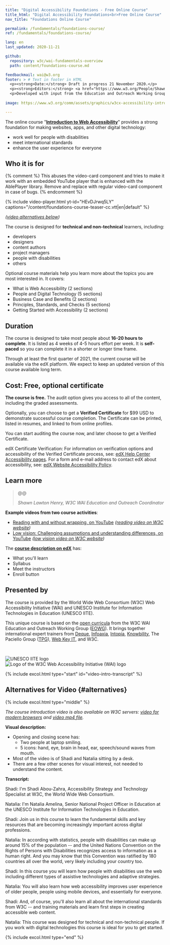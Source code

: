 ```yaml
---
title: "Digital Accessibility Foundations - Free Online Course"
title_html: "Digital Accessibility Foundations<br>Free Online Course"
nav_title: "Foundations Online Course"

permalink: /fundamentals/foundations-course/
ref: /fundamentals/foundations-course/

lang: en
last_updated: 2020-11-21

github:
  repository: w3c/wai-fundamentals-overview
  path: content/foundations-course.md

feedbackmail: wai@w3.org
footer: > # Text in footer in HTML
  <p><strong>Date:</strong> Draft in progress 21 November 2020.</p>
  <p><strong>Editors:</strong> <a href="https://www.w3.org/People/Shawn/">Shawn Lawton Henry</a> and <a href="https://www.w3.org/People/shadi/">Shadi Abou-Zahra</a>.</p>
  <p>Developed with input from the Education and Outreach Working Group (<a href="http://www.w3.org/WAI/EO/">EOWG</a>).</p>
  
image: https://www.w3.org/comm/assets/graphics/w3cx-accessibility-intro-twitter-only.png

---
```


The online course "**[Introduction to Web Accessibility](https://www.edx.org/course/web-accessibility-introduction)**" provides a strong foundation for making websites, apps, and other digital technology:

-  work well for people with disabilities
-  meet international standards
-  enhance the user experience for everyone

## Who it is for

{% comment %}
This abuses the video-card component and tries to make it work with an embedded YouTube player that is enhanced with the AblePlayer library. Remove and replace with regular video-card component in case of bugs.
{% endcomment %}
<div class="video-card">
  {% include video-player.html
      yt-id="HEvDJrwq5LY"
      captions="/content/foundations-course-teaser-cc.vtt|en|default"
  %}
  <p><em>(<a href="#alternatives">video alternatives below</a>)</em></p>
</div>

The course is designed for **technical and non-technical** learners, including:

- developers
- designers
- content authors
- project managers
- people with disabilities
- others

Optional course materials help you learn more about the topics you are most interested in. It covers:

- What is Web Accessibility (2 sections)
- People and Digital Technology (5 sections)
- Business Case and Benefits (2 sections)
- Principles, Standards, and Checks (5 sections)
- Getting Started with Accessibility (2 sections)

## Duration

The course is designed to take most people about **16-20 hours to complete**. It is listed as 4 weeks of  4-5 hours effort per week. It is **self-paced** so you can complete it in a shorter or longer time frame.

Through at least the first quarter of 2021, the current course will be available via the edX platform. We expect to keep an updated version of this course available long term.

## Cost: Free, optional certificate

**The course is free.** The audit option gives you access to all of the content, including the graded assessments.

Optionally, you can choose to get a **Verified Certificate** for $99 USD to demonstrate successful course completion. The Certificate can be printed, listed in resumes, and linked to from online profiles.

You can start auditing the course now, and later choose to get a Verified Certificate.

edX Certificate Verification: For information on verification options and accessibility of the Verified Certificate process, see: [edX Help Center Accessibility pages](https://support.edx.org/hc/en-us/sections/360007007533-Accessibility). For a form and e-mail address to contact edX about accessibility, see: [edX Website Accessibility Policy](https://www.edx.org/accessibility).

## Learn more

<blockquote class="pull right alt-1">
  <p>@@</p>
  <cite>Shawn Lawton Henry, W3C WAI Education and Outreach Coordinator</cite>
</blockquote>

**Example videos from two course activities**:
* [Reading with and without wrapping, on YouTube](https://www@@) _([reading video on W3C website](https://www.w3.org/2020/10/TPAC/w3cx-challenging-assumptions.html))_
* [Low vision: Challenging assumptions and understanding differences, on YouTube](https://www@@) _([low vision video on W3C website](https://www.w3.org/2020/10/TPAC/w3cx-challenging-assumptions.html))_

The **[course description on edX](https://www.edx.org/course/web-accessibility-introduction)** has:
- What you'll learn
- Syllabus
- Meet the instructors
- Enroll button

## Presented by

The course is provided by the World Wide Web Consortium (W3C) Web Accessibility Initiative (WAI) and UNESCO Institute for Information Technologies in Education (UNESCO IITE).

This unique course is based on the [open curricula](https://www.w3.org/WAI/curricula/) from the W3C WAI Education and Outreach Working Group ([EOWG](https://www.w3.org/WAI/about/groups/eowg/)). It brings together international expert trainers from [Deque](https://www.deque.com/), [Infoaxia](https://infoaxia.co.jp/), [Intopia](https://intopia.digital/), [Knowbility](https://knowbility.org/), The Paciello Group ([TPG](https://www.paciellogroup.com/)), [Web Key IT](https://www.webkeyit.com/), and W3C.

<br>

![UNESCO IITE logo](https://www.w3.org/blog/wp-content/uploads/2019/12/logo-UNESCO-IITE.png) ![Logo of the W3C Web Accessibility Initiative (WAI) logo](https://www.w3.org/blog/wp-content/uploads/2019/12/W3C-WAI-logo-on-blue.png)

{% include excol.html type="start" id="video-intro-transcript" %}

##  Alternatives for Video {#alternatives}

{% include excol.html type="middle" %}

_The course introduction video is also available on W3C servers: [video for modern browsers](https://www.w3.org/2019/12/teaser-intro-web-accessibility-course.html) and [video mp4 file](https://www.w3.org/2019/12/teaser-intro-web-accessibility-course.mp4)._

**Visual description:**
* Opening and closing scene has:
   * Two people at laptop smiling.
   * 5 icons: hand, eye, brain in head, ear, speech/sound waves from mouth.
* Most of the video is of Shadi and Natalia sitting by a desk.
* There are a few other scenes for visual interest, not needed to understand the content.

**Transcript:**

Shadi: I'm Shadi Abou-Zahra, Accessibility Strategy and Technology Specialist at W3C, the World Wide Web Consortium.

Natalia: I'm Natalia Amelina, Senior National Project Officer in Education at the UNESCO Institute for Information Technologies in Education.

Shadi: Join us in this course to learn the fundamental skills and key resources that are becoming increasingly important across digital professions.

Natalia: In according with statistics, people with disabilities can make up around 15% of the population -- and the United Nations Convention on the Rights of Persons with Disabilities recognizes access to information as a human right. And you may know that this Convention was ratified by 180 countries all over the world, very likely including your country too.

Shadi: In this course you will learn how people with disabilities use the web including different types of assistive technologies and adaptive strategies.

Natalia: You will also learn how web accessibility improves user experience of older people, people using mobile devices, and essentially for everyone.

Shadi: And, of course, you'll also learn all about the international standards from W3C -- and training materials and learn first steps in creating accessible web content.

Natalia: This course was designed for technical and non-technical people. If you work with digital technologies this course is ideal for you to get started.

{% include excol.html type="end" %}
